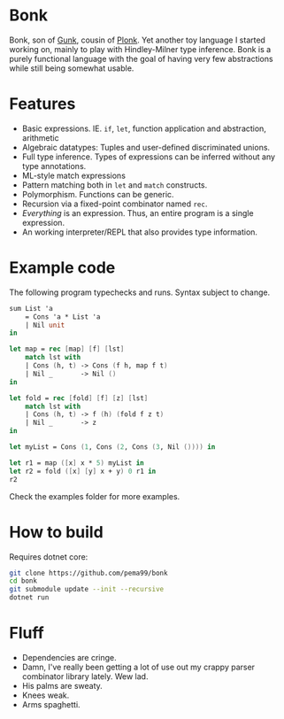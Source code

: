 # Bonk
Bonk, son of [Gunk](https://github.com/pema99/gunk), cousin of [Plonk](https://github.com/pema99/plonk).
Yet another toy language I started working on, mainly to play with Hindley-Milner type inference. Bonk is a purely functional language with the goal of having very few abstractions while still being somewhat usable.

# Features
- Basic expressions. IE. `if`, `let`, function application and abstraction, arithmetic
- Algebraic datatypes: Tuples and user-defined discriminated unions.
- Full type inference. Types of expressions can be inferred without any type annotations.
- ML-style match expressions
- Pattern matching both in `let` and `match` constructs.
- Polymorphism. Functions can be generic.
- Recursion via a fixed-point combinator named `rec`.
- _Everything_ is an expression. Thus, an entire program is a single expression.
- An working interpreter/REPL that also provides type information.

# Example code
The following program typechecks and runs. Syntax subject to change.
```fs
sum List 'a
    = Cons 'a * List 'a
    | Nil unit
in

let map = rec [map] [f] [lst]
    match lst with
    | Cons (h, t) -> Cons (f h, map f t)
    | Nil _       -> Nil () 
in

let fold = rec [fold] [f] [z] [lst]
    match lst with
    | Cons (h, t) -> f (h) (fold f z t)
    | Nil _       -> z
in

let myList = Cons (1, Cons (2, Cons (3, Nil ()))) in

let r1 = map ([x] x * 5) myList in
let r2 = fold ([x] [y] x + y) 0 r1 in
r2
```
Check the examples folder for more examples.

# How to build
Requires dotnet core:
```sh
git clone https://github.com/pema99/bonk
cd bonk
git submodule update --init --recursive
dotnet run
```

# Fluff
- Dependencies are cringe.
- Damn, I've really been getting a lot of use out my crappy parser combinator library lately. Wew lad.
- His palms are sweaty.
- Knees weak.
- Arms spaghetti.
